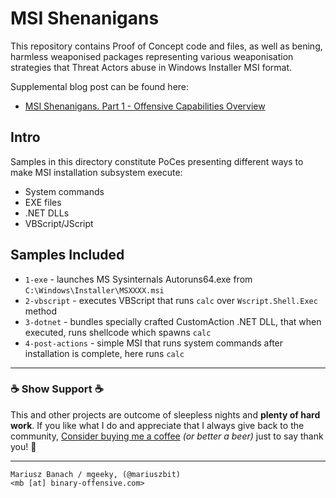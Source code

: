 # MSI Shenanigans

This repository contains Proof of Concept code and files, as well as bening, harmless weaponised packages representing various weaponisation strategies that Threat Actors abuse in Windows Installer MSI format.

Supplemental blog post can be found here:

- [MSI Shenanigans. Part 1 - Offensive Capabilities Overview](https://mgeeky.tech/msi-shenanigans-part-1/)

## Intro

Samples in this directory constitute PoCes presenting different ways to make MSI installation subsystem execute:

- System commands
- EXE files
- .NET DLLs
- VBScript/JScript

## Samples Included

- `1-exe` - launches MS Sysinternals Autoruns64.exe from `C:\Windows\Installer\MSXXXX.msi`
- `2-vbscript` - executes VBScript that runs `calc` over `Wscript.Shell.Exec` method
- `3-dotnet` - bundles specially crafted CustomAction .NET DLL, that when executed, runs shellcode which spawns `calc`
- `4-post-actions` - simple MSI that runs system commands after installation is complete, here runs `calc`


---

### ☕ Show Support ☕

This and other projects are outcome of sleepless nights and **plenty of hard work**. If you like what I do and appreciate that I always give back to the community,
[Consider buying me a coffee](https://github.com/sponsors/mgeeky) _(or better a beer)_ just to say thank you! 💪 

---

```
Mariusz Banach / mgeeky, (@mariuszbit)
<mb [at] binary-offensive.com>
```